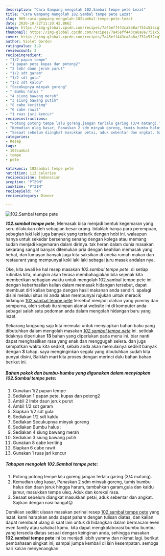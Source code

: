 ```yaml
---
description: "Cara Gampang mengolah 102.Sambal tempe pete Lezat"
title: "Cara Gampang mengolah 102.Sambal tempe pete Lezat"
slug: 969-cara-gampang-mengolah-102sambal-tempe-pete-lezat
date: 2020-10-22T11:20:42.866Z
image: https://img-global.cpcdn.com/recipes/7a45eff443ca8a8a/751x532cq70/102sambal-tempe-pete-foto-resep-utama.jpg
thumbnail: https://img-global.cpcdn.com/recipes/7a45eff443ca8a8a/751x532cq70/102sambal-tempe-pete-foto-resep-utama.jpg
cover: https://img-global.cpcdn.com/recipes/7a45eff443ca8a8a/751x532cq70/102sambal-tempe-pete-foto-resep-utama.jpg
author: Violet Gordon
ratingvalue: 3.9
reviewcount: 3
recipeingredient:
- "1/2 papan tempe"
- "1 papan pete kupas dan potong2"
- "2 lmbr daun jeruk purut"
- "1/2 sdt garam"
- "1/2 sdt gula"
- "1/2 sdt kaldu"
- "Secukupnya minyak goreng"
- " Bumbu halus "
- "4 siung bawang merah"
- "3 siung bawang putih"
- "8 cabe keriting"
- "6 cabe rawit"
- "1 ruas jari kencur"
recipeinstructions:
- "Potong potong tempe lalu goreng,jangan terlalu garing (3/4 matang)."
- "Kemudian uleg kasar, Panaskan 2 sdm minyak goreng, tumis bumbu halus dan daun jeruk hingga harum, tambahkan garam,gula dan kaldu jamur, masukkan tempe uleq. Aduk dan koreksi rasa."
- "Sesaat sebelum diangkat masukkan petai, aduk sebentar dan angkat. Sajikan dengan nasi hangat😍"
categories:
- Resep
tags:
- 102sambal
- tempe
- pete

katakunci: 102sambal tempe pete 
nutrition: 113 calories
recipecuisine: Indonesian
preptime: "PT29M"
cooktime: "PT31M"
recipeyield: "4"
recipecategory: Dinner

---
```



![102.Sambal tempe pete](https://img-global.cpcdn.com/recipes/7a45eff443ca8a8a/751x532cq70/102sambal-tempe-pete-foto-resep-utama.jpg)

<b><i>102.sambal tempe pete</i></b>, Memasak bisa menjadi bentuk kegemaran yang seru dilakukan oleh sebagian besar orang. tidaklah hanya para perempuan, sebagian laki laki juga banyak yang tertarik dengan hobi ini. walaupun hanya untuk sekedar bersenang senang dengan kolega atau memang sudah menjadi kegemaran dalam dirinya. tak heran dalam dunia masakan sekarang sangat banyak ditemukan pria dengan keahlian memasak yang hebat, dan lumayan banyak juga kita saksikan di aneka rumah makan dan restaurant yang mempunyai koki laki laki sebagai juru masak andalan nya.

Oke, kita awali ke hal resep masakan <i>102.sambal tempe pete</i>. di setiap rutinitas kita, mungkin akan terasa membahagiakan bila sejenak kita memberikan sebagian waktu untuk mengolah 102.sambal tempe pete ini. dengan keberhasilan kalian dalam memasak hidangan tersebut, dapat membuat diri kalian bangga dengan hasil makanan anda sendiri. apalagi disini melalui situs ini anda akan mempunyai rujukan untuk meracik hidangan <u>102.sambal tempe pete</u> tersebut menjadi olahan yang yummy dan sempurna, oleh sebab itu simpan alamat website ini di komputer anda sebagai salah satu pedoman anda dalam mengolah hidangan baru yang lezat.




Sekarang langsung saja kita memulai untuk menyiapkan bahan baku yang dibutuhkan dalam mengolah masakan <u><i>102.sambal tempe pete</i></u> ini. setidak tidaknya diperlukan <b>13</b> bahan yang diperlukan pada menu ini. biar nanti dapat menghasilkan rasa yang enak dan menggugah selera. dan juga sempatkan waktu kita sedikit, sebab anda akan memulainya sedikit banyak dengan <b>3</b> tahap. saya menginginkan segala yang dibutuhkan sudah kita punyai disini, Baiklah mari kita proses dengan merinci dulu bahan bahan berikut ini.

<!--inarticleads1-->

##### Bahan pokok dan bumbu-bumbu yang digunakan dalam menyiapkan 102.Sambal tempe pete:

1. Gunakan 1/2 papan tempe
1. Sediakan 1 papan pete, kupas dan potong2
1. Ambil 2 lmbr daun jeruk purut
1. Ambil 1/2 sdt garam
1. Siapkan 1/2 sdt gula
1. Sediakan 1/2 sdt kaldu
1. Sediakan Secukupnya minyak goreng
1. Sediakan  Bumbu halus :
1. Sediakan 4 siung bawang merah
1. Sediakan 3 siung bawang putih
1. Gunakan 8 cabe keriting
1. Siapkan 6 cabe rawit
1. Gunakan 1 ruas jari kencur




<!--inarticleads2-->

##### Tahapan mengolah 102.Sambal tempe pete:

1. Potong potong tempe lalu goreng,jangan terlalu garing (3/4 matang).
1. Kemudian uleg kasar, Panaskan 2 sdm minyak goreng, tumis bumbu halus dan daun jeruk hingga harum, tambahkan garam,gula dan kaldu jamur, masukkan tempe uleq. Aduk dan koreksi rasa.
1. Sesaat sebelum diangkat masukkan petai, aduk sebentar dan angkat. Sajikan dengan nasi hangat😍




Demikian sedikit ulasan masakan perihal resep <u>102.sambal tempe pete</u> yang lezat. kami harapkan anda dapat paham dengan tulisan diatas, dan kalian dapat membuat ulang di saat lain untuk di hidangkan dalam bermacam even even family atau sahabat kamu. kita dapat mengkolaborasi bumbu bumbu yang tersedia diatas sesuai dengan keinginan anda, sehingga masakan <b>102.sambal tempe pete</b> ini bs menjadi lebih yummy dan nikmat lagi. berikut pembahasan singkat ini, sampai jumpa kembali di lain kesempatan. semoga hari kalian menyenangkan.
